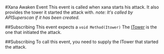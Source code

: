 #Xana Awaken Event
This event is called when xana starts his attack.
It also provides the tower it started the attack with.
*note: It's called by APISuperscan if it has been created.*

##Subscribing
This event expects a ``void Method(Itower)``
The [ITower](../../VirtualStructures/Interfaces/Itower.md) is the one that initiated the attack.

##Subscribing
To call this event, you need to supply the ITower that started the attack.
